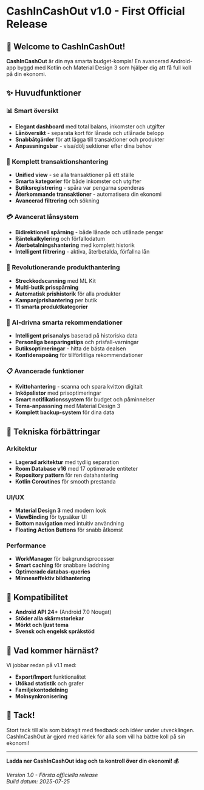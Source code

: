 # CashInCashOut v1.0 - First Official Release

## 🎉 Welcome to CashInCashOut!

**CashInCashOut** är din nya smarta budget-kompis! En avancerad Android-app byggd med Kotlin och Material Design 3 som hjälper dig att få full koll på din ekonomi.

## ✨ Huvudfunktioner

### 📊 Smart översikt
- **Elegant dashboard** med total balans, inkomster och utgifter
- **Lånöversikt** - separata kort för lånade och utlånade belopp
- **Snabbåtgärder** för att lägga till transaktioner och produkter
- **Anpassningsbar** - visa/dölj sektioner efter dina behov

### 💸 Komplett transaktionshantering
- **Unified view** - se alla transaktioner på ett ställe
- **Smarta kategorier** för både inkomster och utgifter
- **Butiksregistrering** - spåra var pengarna spenderas
- **Återkommande transaktioner** - automatisera din ekonomi
- **Avancerad filtrering** och sökning

### 💳 Avancerat lånsystem
- **Bidirektionell spårning** - både lånade och utlånade pengar
- **Räntekalkylering** och förfallodatum
- **Återbetalningshantering** med komplett historik
- **Intelligent filtrering** - aktiva, återbetalda, förfallna lån

### 🛒 Revolutionerande produkthantering
- **Streckkodscanning** med ML Kit
- **Multi-butik prisspårning** 
- **Automatisk prishistorik** för alla produkter
- **Kampanjprishantering** per butik
- **11 smarta produktkategorier**

### 🤖 AI-drivna smarta rekommendationer
- **Intelligent prisanalys** baserad på historiska data
- **Personliga besparingstips** och prisfall-varningar
- **Butiksoptimeringar** - hitta de bästa dealsen
- **Konfidenspoäng** för tillförlitliga rekommendationer

### 📋 Avancerade funktioner
- **Kvittohantering** - scanna och spara kvitton digitalt
- **Inköpslistor** med prisoptimeringar
- **Smart notifikationssystem** för budget och påminnelser
- **Tema-anpassning** med Material Design 3
- **Komplett backup-system** för dina data

## 🔧 Tekniska förbättringar

### Arkitektur
- **Lagerad arkitektur** med tydlig separation
- **Room Database v16** med 17 optimerade entiteter
- **Repository pattern** för ren datahantering
- **Kotlin Coroutines** för smooth prestanda

### UI/UX
- **Material Design 3** med modern look
- **ViewBinding** för typsäker UI
- **Bottom navigation** med intuitiv användning
- **Floating Action Buttons** för snabb åtkomst

### Performance
- **WorkManager** för bakgrundsprocesser
- **Smart caching** för snabbare laddning
- **Optimerade databas-queries**
- **Minneseffektiv bildhantering**

## 📱 Kompatibilitet

- **Android API 24+** (Android 7.0 Nougat)
- **Stöder alla skärmstorlekar**
- **Mörkt och ljust tema**
- **Svensk och engelsk språkstöd**

## 🚀 Vad kommer härnäst?

Vi jobbar redan på v1.1 med:
- **Export/Import** funktionalitet
- **Utökad statistik** och grafer
- **Familjekontodelning**
- **Molnsynkronisering**

## 🙏 Tack!

Stort tack till alla som bidragit med feedback och idéer under utvecklingen. CashInCashOut är gjord med kärlek för alla som vill ha bättre koll på sin ekonomi!

---

**Ladda ner CashInCashOut idag och ta kontroll över din ekonomi! 💰**

*Version 1.0 - Första officiella release*  
*Build datum: 2025-07-25*